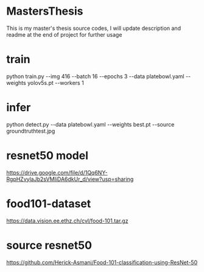 # MastersThesis
This is my master's thesis source codes, I will update description and readme at the end of project for further usage

# train
python train.py --img 416 --batch 16 --epochs 3 --data platebowl.yaml --weights yolov5s.pt --workers 1

# infer
python detect.py --data platebowl.yaml --weights best.pt --source groundtruthtest.jpg

# resnet50 model
https://drive.google.com/file/d/1Qq6NY-RgpHZvylaJb2sVMIiDA6dkUr_d/view?usp=sharing

# food101-dataset
https://data.vision.ee.ethz.ch/cvl/food-101.tar.gz

# source resnet50 
https://github.com/Herick-Asmani/Food-101-classification-using-ResNet-50